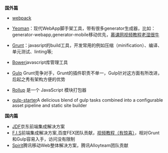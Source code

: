 **国外篇**

* [webpack](https://legacy.gitbook.com/book/nowgoant/fek-awesome/edit#)

* [Yeoman](http://yeoman.io/)：现代WebApp脚手架工具，带有很多generator生成器，比如：generator-webapp,generator-mobile移动优先，[慕课网视频教程](http://www.imooc.com/learn/30)[老湿很牛](https://github.com/materliu)

* [Grunt](http://www.gruntjs.net/)：javasript的build工具，开发常用的例如压缩（minification）、编译、单元测试、linting等;

* [Bower](http://www.baidu.com/s?wd=Bower&rsv_spt=1&issp=1&f=8&rsv_bp=0&rsv_idx=2&ie=utf-8&tn=baiduhome_pg&rsv_enter=1&inputT=2483)javascript库管理工具

* [Gulp](http://gulpjs.com/) Grunt竞争对手，Grunt的插件职责不单一，Gulp针对这方面有所改进，后起之秀有架构方便的优势

* [Rollup](http://www.rollupjs.com/) 是一个 JavaScript 模块打包器

* [gulp-starter](https://github.com/vigetlabs/gulp-starter)A delicious blend of gulp tasks combined into a configurable asset pipeline and static site builder

**国内篇**

* [JDF](https://github.com/putaoshu/jdf)京东前端集成解决方案
* [F.I.S](http://fis.baidu.com/)前端集成解决方案,百度FEX团队贡献，[视频教程（有惊喜）](http://www.imooc.com/learn/220)，相对Grunt和Gulp容易入手，访问没有限制
* [Spirit](http://alloyteam.github.io/Spirit/)腾讯移动Web整体解决方案，腾讯Alloyteam团队贡献



